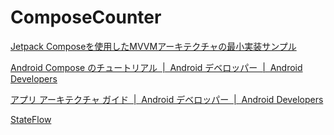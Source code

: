 # ComposeCounter

[Jetpack Composeを使用したMVVMアーキテクチャの最小実装サンプル](https://zenn.dev/hiroa365/articles/4d9154ba4fa85c)

[Android Compose のチュートリアル  |  Android デベロッパー  |  Android Developers](https://developer.android.com/jetpack/compose/tutorial?hl=ja)

[アプリ アーキテクチャ ガイド  |  Android デベロッパー  |  Android Developers](https://developer.android.com/jetpack/guide?hl=ja)

[StateFlow](https://kotlinlang.org/api/kotlinx.coroutines/kotlinx-coroutines-core/kotlinx.coroutines.flow/-state-flow/)

